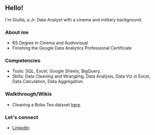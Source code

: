 ## Hello!

I'm Giullia, a Jr. Data Analyst with a cinema and military background.

### About me
* BS Degree in Cinema and Audiovisual
* Finishing the Google Data Analytics Professional Certificate

### Competencies 
* Tools: SQL, Excel, Google Sheets, BigQuery.
* Skills: Data Cleaning and Wrangling, Data Analysis, Data Viz in Excel, Data Calculation, Data Aggregation.

### Walkthrough/Wikis
* Cleaning a Boba Tea dataset [here](https://github.com/atchiullia/boba-tea_db-cleaning/wiki/Walkthrough-cleaning).

### Let's connect
* [LinkedIn](https://www.linkedin.com/in/giullialazaro/?locale=en_US)

<!--
**atchiullia/atchiullia** is a ✨ _special_ ✨ repository because its `README.md` (this file) appears on your GitHub profile.

Here are some ideas to get you started:

- 🔭 I’m currently working on ...
- 🌱 I’m currently learning ...
- 👯 I’m looking to collaborate on ...
- 🤔 I’m looking for help with ...
- 💬 Ask me about ...
- 📫 How to reach me: ...
- 😄 Pronouns: ...
- ⚡ Fun fact: ...
-->
